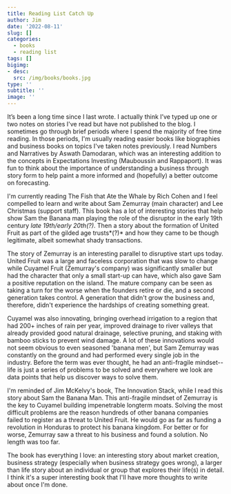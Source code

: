 ```yaml
---
title: Reading List Catch Up
author: Jim
date: '2022-08-11'
slug: []
categories:
  - books
  - reading list
tags: []
bigimg:
- desc: 
  src: /img/books/books.jpg
type: ''
subtitle: ''
image: ''
---
```


It’s been a long time since I last wrote. I actually think I’ve typed up one or two notes on stories I've read but have not published to the blog. I sometimes go through brief periods where I spend the majority of free time reading. In those periods, I'm usually reading easier books like biographies and business books on topics I've  taken notes previously. I read Numbers and Narratives by Aswath Damodaran, which was an interesting addition to the concepts in Expectations Investing (Mauboussin and Rappaport). It was fun to think about the importance of understanding a business through story form to help paint a more informed and (hopefully) a better outcome on forecasting.

I'm currently reading The Fish that Ate the Whale by Rich Cohen and I feel compelled to learn and write about Sam Zemurray (main character) and Lee Christmas (support staff). This book has a lot of interesting stories that help show Sam the Banana man playing the role of the  disruptor in the early 19th century *late 19th/early 20th(?)*. Then a story about the formation of United Fruit as part of the gilded age trusts*(?)* and how they came to be though legitimate, albeit somewhat shady transactions. 

The story of Zemurray is an interesting parallel to disruptive start ups today. United Fruit was a large and faceless corporation that was slow to change while Cuyamel Fruit (Zemurray's company) was significantly smaller but had the character that only a small start-up can have, which also gave Sam a positive reputation on the island. The mature company can be seen as taking a turn for the worse when the founders retire or die, and a second generation takes control. A generation that didn't grow the business and, therefore, didn't experience the hardships of creating something great.

Cuyamel was also innovating, bringing overhead irrigation to a region that had 200+ inches of rain per year, improved drainage to river valleys that already provided good natural drainage, selective pruning, and staking with bamboo sticks to prevent wind damage. A lot of these innovations would not seem obvious to even seasoned 'banana men', but Sam Zemurray was constantly on the ground and had performed every single job in the industry. Before the term was ever thought, he had an anti-fragile mindset--life is just a series of problems to be solved and everywhere we look are data points that help us discover ways to solve them. 

I'm reminded of Jim McKelvy's book, The Innovation Stack, while I read this story about Sam the Banana Man. This anti-fragile mindset of Zemurray is the key to Cuyamel building impenetrable longterm moats. Solving the most difficult problems are the reason hundreds of other banana companies failed to register as a threat to United Fruit. He would go as far as funding a revolution in Honduras to protect his banana kingdom. For better or for worse, Zemurray saw a threat to his business and found a solution. No length was too far. 

The book has everything I love: an interesting story about market creation, business strategy (especially when business strategy goes wrong), a larger than life story about an individual or group that explores their life(s) in detail. I think it's a super interesting book that I'll have more thoughts to write about once I'm done. 